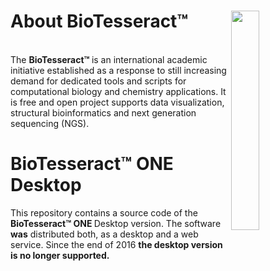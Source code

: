 # About BioTesseract™  <img src="https://cloud.githubusercontent.com/assets/17867916/17073889/52aeca5e-5075-11e6-92a2-34884bd72d8c.png" width="30%" align="right"/>

</br>
The <b>BioTesseract™ </b> is an international academic initiative established as a response to still increasing demand for dedicated tools and scripts for computational biology and chemistry applications. It is free and open project supports data visualization, structural bioinformatics and next generation sequencing (NGS).

# BioTesseract™ ONE Desktop
This repository contains a source code of the <b>BioTesseract™ ONE </b>Desktop version. The software <b>was</b> distributed both, as a desktop and a web service. Since the end of 2016 <b>the desktop version is no longer supported.</b>  
